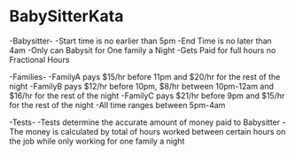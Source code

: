 # BabySitterKata
-Babysitter-
-Start time is no earlier than 5pm
-End Time is no later than 4am
-Only can Babysit for One family a Night
-Gets Paid for full hours no Fractional Hours

-Families-
-FamilyA pays $15/hr before 11pm and $20/hr for the rest of the night
-FamilyB pays $12/hr before 10pm, $8/hr between 10pm-12am and $16/hr for the rest of the night
-FamilyC pays $21/hr before 9pm and $15/hr for the rest of the night
-All time ranges between 5pm-4am

-Tests-
-Tests determine the accurate amount of money paid to Babysitter
-The money is calculated by total of hours worked between certain hours on the job while only working for one family a night

